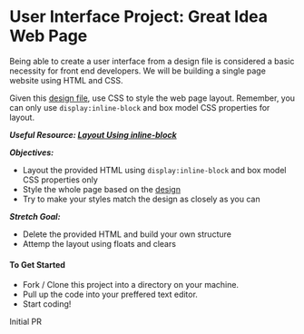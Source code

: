 # User Interface Project: Great Idea Web Page

Being able to create a user interface from a design file is considered a basic necessity for front end developers. We will be building a single page website using HTML and CSS. 

Given this [design file](design-files/desktop.jpg), use CSS to style the web page layout. Remember, you can only use `display:inline-block` and box model CSS properties for layout.

***Useful Resource: [Layout Using inline-block](http://learnlayout.com/inline-block-layout.html)***

***Objectives:*** 
- Layout the provided HTML using `display:inline-block` and box model CSS properties only
- Style the whole page based on the [design](design-files/desktop.jpg)
- Try to make your styles match the design as closely as you can

***Stretch Goal:*** 
- Delete the provided HTML and build your own structure
- Attemp the layout using floats and clears

#### To Get Started
* Fork / Clone this project into a directory on your machine.
* Pull up the code into your preffered text editor.
* Start coding!

Initial PR